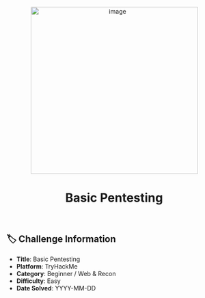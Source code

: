 <p align="center">
  <img width="391" height="391" alt="image" src="https://github.com/user-attachments/assets/1e4eabf8-f1a7-47da-bd8b-d9a40c339cc5" />
</p>

<h1 align="center">Basic Pentesting</h1>
<br>

## 🏷️ Challenge Information
- **Title**: Basic Pentesting
- **Platform**: TryHackMe
- **Category**: Beginner / Web & Recon
- **Difficulty**: Easy
- **Date Solved**: YYYY-MM-DD
